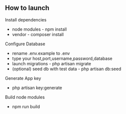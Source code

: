 ## How to launch

Install dependencies

- node modules - npm install
- vendor - composer install

Configure Database

- rename .env.example to .env
- type your host,port,username,password,database
- launch migrations - php artisan migrate
- (optional) seed db with test data - php artisan db:seed

Generate App key

- php artisan key:generate

Build node modules

- npm run build
